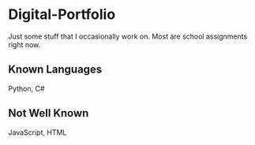 # Digital-Portfolio

Just some stuff that I occasionally work on. Most are school assignments right now.

## Known Languages

Python,
C#

## Not Well Known

JavaScript,
HTML
